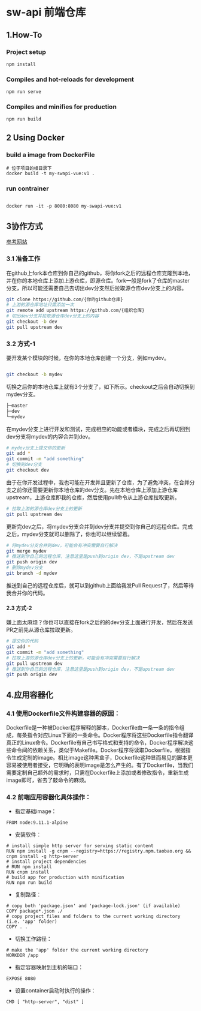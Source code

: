 # sw-api 前端仓库

## 1.How-To


### Project setup
```
npm install
```

### Compiles and hot-reloads for development
```
npm run serve
```

### Compiles and minifies for production
```
npm run build
```

## 2 Using Docker

### build a image from DockerFile

``` shell
# 位于项目的根目录下
docker build -t my-swapi-vue:v1 .
```

### run contrainer

``` shell

docker run -it -p 8080:8080 my-swapi-vue:v1

```

## 3协作方式

[参考网站](https://github.com/SYSUMonkeyEye/MonkeyEye-FE)

### 3.1  准备工作

在github上fork本仓库到你自己的github，将你fork之后的远程仓库克隆到本地，并在你的本地仓库上添加上游仓库，即源仓库。fork一般是fork了仓库的master分支，所以可能还需要自己去切出dev分支然后拉取源仓库dev分支上的内容。

``` bash
git clone https://github.com/{你的github仓库}
# 上游的源仓库地址只需添加一次
git remote add upstream https://github.com/{组织仓库}
# 切出dev分支并拉取源仓库dev分支上的内容
git checkout -b dev
git pull upstream dev
```
### 3.2 方式-1

要开发某个模块的时候，在你的本地仓库创建一个分支，例如mydev。

```bash

git checkout -b mydev

```

切换之后你的本地仓库上就有3个分支了，如下所示。checkout之后会自动切换到mydev分支。

```txt
├─master
├─dev
└─mydev
```

在mydev分支上进行开发和测试，完成相应的功能或者模块，完成之后再切回到dev分支将mydev的内容合并到dev。

```bash
# mydev分支上提交你的更新
git add *
git commit -m "add something"
# 切换到dev分支
git checkout dev
```

由于在你开发过程中，我也可能在开发并且更新了仓库，为了避免冲突，在合并分支之前你还需要更新你本地仓库的dev分支。先在本地仓库上添加上游仓库upstream，上游仓库即我的仓库，然后使用pull命令从上游仓库拉取更新。

```bash
# 拉取上游的源仓库dev分支上的更新
git pull upstream dev
```

更新完dev之后，将mydev分支合并到dev分支并提交到你自己的远程仓库。完成之后，mydev分支就可以删除了，你也可以继续留着。

```bash
# 将mydev分支合并到dev，可能会有冲突需要自行解决
git merge mydev
# 推送到你自己的远程仓库，注意这里是push到origin dev，不是upstream dev
git push origin dev
# 删除mydev分支
git branch -d mydev
```

推送到自己的远程仓库后，就可以到github上面给我发Pull Request了，然后等待我合并你的代码。

#### 2.3 方式-2

嫌上面太麻烦？你也可以直接在fork之后的的dev分支上面进行开发，然后在发送PR之前先从源仓库拉取更新。

```bash
# 提交你的代码
git add *
git commit -m "add something"
# 拉取上游的源仓库dev分支上的更新，可能会有冲突需要自行解决
git pull upstream dev
# 推送到你自己的远程仓库，注意这里是push到origin dev，不是upstream dev
git push origin dev
```

## 4.应用容器化

### 4.1 使用Dockerfile文件构建容器的原因：

Dockerfile是一种被Docker程序解释的脚本，Dockerfile由一条一条的指令组成，每条指令对应Linux下面的一条命令。Docker程序将这些Dockerfile指令翻译真正的Linux命令。Dockerfile有自己书写格式和支持的命令，Docker程序解决这些命令间的依赖关系，类似于Makefile。Docker程序将读取Dockerfile，根据指令生成定制的image。相比image这种黑盒子，Dockerfile这种显而易见的脚本更容易被使用者接受，它明确的表明image是怎么产生的。有了Dockerfile，当我们需要定制自己额外的需求时，只需在Dockerfile上添加或者修改指令，重新生成image即可，省去了敲命令的麻烦。

### 4.2 前端应用容器化具体操作：

- 指定基础image：

``` shell
FROM node:9.11.1-alpine
```

- 安装软件：

``` shell
# install simple http server for serving static content
RUN npm install -g cnpm --registry=https://registry.npm.taobao.org && cnpm install -g http-server
# install project dependencies
# RUN npm install
RUN cnpm install
# build app for production with minification
RUN npm run build
```

- 复制路径：

``` shell
# copy both 'package.json' and 'package-lock.json' (if available)
COPY package*.json ./
# copy project files and folders to the current working directory (i.e. 'app' folder)
COPY . .
```

- 切换工作路径：

``` shell
# make the 'app' folder the current working directory
WORKDIR /app
```

- 指定容器映射到主机的端口：

``` shell
EXPOSE 8080
```

- 设置container启动时执行的操作：

``` shell
CMD [ "http-server", "dist" ]
```

